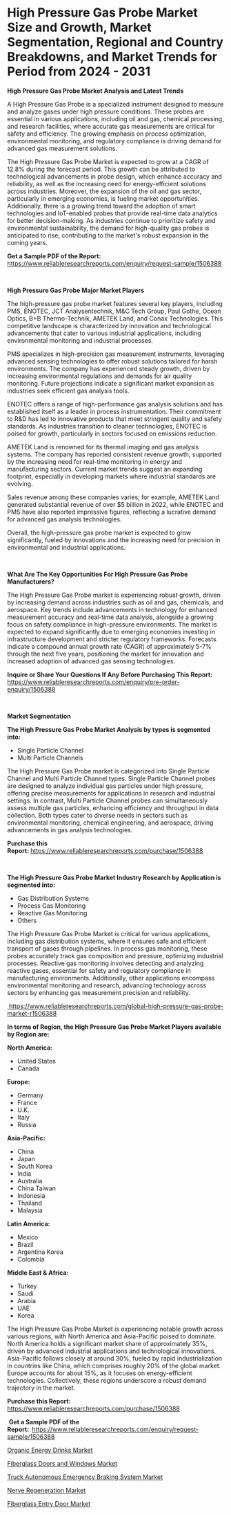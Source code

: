 <p><h1>High Pressure Gas Probe Market Size and Growth, Market Segmentation, Regional and Country Breakdowns, and Market Trends for Period from 2024 -  2031</h1></p><p><strong>High Pressure Gas Probe Market Analysis and Latest Trends</strong></p>
<p><p>A High Pressure Gas Probe is a specialized instrument designed to measure and analyze gases under high pressure conditions. These probes are essential in various applications, including oil and gas, chemical processing, and research facilities, where accurate gas measurements are critical for safety and efficiency. The growing emphasis on process optimization, environmental monitoring, and regulatory compliance is driving demand for advanced gas measurement solutions.</p><p>The High Pressure Gas Probe Market is expected to grow at a CAGR of 12.8% during the forecast period. This growth can be attributed to technological advancements in probe design, which enhance accuracy and reliability, as well as the increasing need for energy-efficient solutions across industries. Moreover, the expansion of the oil and gas sector, particularly in emerging economies, is fueling market opportunities. Additionally, there is a growing trend toward the adoption of smart technologies and IoT-enabled probes that provide real-time data analytics for better decision-making. As industries continue to prioritize safety and environmental sustainability, the demand for high-quality gas probes is anticipated to rise, contributing to the market's robust expansion in the coming years.</p></p>
<p><strong>Get a Sample PDF of the Report:&nbsp;</strong> <a href="https://www.reliableresearchreports.com/enquiry/request-sample/1506388">https://www.reliableresearchreports.com/enquiry/request-sample/1506388</a></p>
<p>&nbsp;</p>
<p><strong>High Pressure Gas Probe Major Market Players</strong></p>
<p><p>The high-pressure gas probe market features several key players, including PMS, ENOTEC, JCT Analysentechnik, M&C Tech Group, Paul Gothe, Ocean Optics, B+B Thermo-Technik, AMETEK Land, and Conax Technologies. This competitive landscape is characterized by innovation and technological advancements that cater to various industrial applications, including environmental monitoring and industrial processes.</p><p>PMS specializes in high-precision gas measurement instruments, leveraging advanced sensing technologies to offer robust solutions tailored for harsh environments. The company has experienced steady growth, driven by increasing environmental regulations and demands for air quality monitoring. Future projections indicate a significant market expansion as industries seek efficient gas analysis tools.</p><p>ENOTEC offers a range of high-performance gas analysis solutions and has established itself as a leader in process instrumentation. Their commitment to R&D has led to innovative products that meet stringent quality and safety standards. As industries transition to cleaner technologies, ENOTEC is poised for growth, particularly in sectors focused on emissions reduction.</p><p>AMETEK Land is renowned for its thermal imaging and gas analysis systems. The company has reported consistent revenue growth, supported by the increasing need for real-time monitoring in energy and manufacturing sectors. Current market trends suggest an expanding footprint, especially in developing markets where industrial standards are evolving.</p><p>Sales revenue among these companies varies; for example, AMETEK Land generated substantial revenue of over $5 billion in 2022, while ENOTEC and PMS have also reported impressive figures, reflecting a lucrative demand for advanced gas analysis technologies. </p><p>Overall, the high-pressure gas probe market is expected to grow significantly, fueled by innovations and the increasing need for precision in environmental and industrial applications.</p></p>
<p>&nbsp;</p>
<p><strong>What Are The Key Opportunities For High Pressure Gas Probe Manufacturers?</strong></p>
<p><p>The High Pressure Gas Probe market is experiencing robust growth, driven by increasing demand across industries such as oil and gas, chemicals, and aerospace. Key trends include advancements in technology for enhanced measurement accuracy and real-time data analysis, alongside a growing focus on safety compliance in high-pressure environments. The market is expected to expand significantly due to emerging economies investing in infrastructure development and stricter regulatory frameworks. Forecasts indicate a compound annual growth rate (CAGR) of approximately 5-7% through the next five years, positioning the market for innovation and increased adoption of advanced gas sensing technologies.</p></p>
<p><strong>Inquire or Share Your Questions If Any Before Purchasing This Report:</strong> <a href="https://www.reliableresearchreports.com/enquiry/pre-order-enquiry/1506388">https://www.reliableresearchreports.com/enquiry/pre-order-enquiry/1506388</a></p>
<p>&nbsp;</p>
<p><strong>Market Segmentation</strong></p>
<p><strong>The High Pressure Gas Probe Market Analysis by types is segmented into:</strong></p>
<p><ul><li>Single Particle Channel</li><li>Multi Particle Channels</li></ul></p>
<p><p>The High Pressure Gas Probe market is categorized into Single Particle Channel and Multi Particle Channel types. Single Particle Channel probes are designed to analyze individual gas particles under high pressure, offering precise measurements for applications in research and industrial settings. In contrast, Multi Particle Channel probes can simultaneously assess multiple gas particles, enhancing efficiency and throughput in data collection. Both types cater to diverse needs in sectors such as environmental monitoring, chemical engineering, and aerospace, driving advancements in gas analysis technologies.</p></p>
<p><strong>Purchase this Report:&nbsp;</strong><a href="https://www.reliableresearchreports.com/purchase/1506388">https://www.reliableresearchreports.com/purchase/1506388</a></p>
<p>&nbsp;</p>
<p><strong>The High Pressure Gas Probe Market Industry Research by Application is segmented into:</strong></p>
<p><ul><li>Gas Distribution Systems</li><li>Process Gas Monitoring</li><li>Reactive Gas Monitoring</li><li>Others</li></ul></p>
<p><p>The High Pressure Gas Probe Market is critical for various applications, including gas distribution systems, where it ensures safe and efficient transport of gases through pipelines. In process gas monitoring, these probes accurately track gas composition and pressure, optimizing industrial processes. Reactive gas monitoring involves detecting and analyzing reactive gases, essential for safety and regulatory compliance in manufacturing environments. Additionally, other applications encompass environmental monitoring and research, advancing technology across sectors by enhancing gas measurement precision and reliability.</p></p>
<p><a href="https://www.reliableresearchreports.com/global-high-pressure-gas-probe-market-r1506388">&nbsp;https://www.reliableresearchreports.com/global-high-pressure-gas-probe-market-r1506388</a></p>
<p><strong>In terms of Region, the High Pressure Gas Probe Market Players available by Region are:</strong></p>
<p>
    <p> <strong> North America: </strong>
        <ul>
            <li>United States</li>
            <li>Canada</li>
        </ul>
        </p> 
    <p> <strong> Europe: </strong>
        <ul>
            <li>Germany</li>
            <li>France</li>
            <li>U.K.</li>
            <li>Italy</li>
            <li>Russia</li>
        </ul>
        </p> 
    <p> <strong> Asia-Pacific: </strong>
        <ul>
            <li>China</li>
            <li>Japan</li>
            <li>South Korea</li>
            <li>India</li>
            <li>Australia</li>
            <li>China Taiwan</li>
            <li>Indonesia</li>
            <li>Thailand</li>
            <li>Malaysia</li>
        </ul>
        </p> 
    <p> <strong> Latin America: </strong>
        <ul>
            <li>Mexico</li>
            <li>Brazil</li>
            <li>Argentina Korea</li>
            <li>Colombia</li>
        </ul>
        </p> 
    <p> <strong> Middle East & Africa: </strong>
        <ul>
            <li>Turkey</li>
            <li>Saudi</li>
            <li>Arabia</li>
            <li>UAE</li>
            <li>Korea</li>
        </ul>
    </p>
    </p>
<p><p>The High Pressure Gas Probe Market is experiencing notable growth across various regions, with North America and Asia-Pacific poised to dominate. North America holds a significant market share of approximately 35%, driven by advanced industrial applications and technological innovations. Asia-Pacific follows closely at around 30%, fueled by rapid industrialization in countries like China, which comprises roughly 20% of the global market. Europe accounts for about 15%, as it focuses on energy-efficient technologies. Collectively, these regions underscore a robust demand trajectory in the market.</p></p>
<p><strong>Purchase this Report: </strong><a href="https://www.reliableresearchreports.com/purchase/1506388">https://www.reliableresearchreports.com/purchase/1506388</a></p>
<p>&nbsp;<strong>Get a Sample PDF of the Report:&nbsp;&nbsp;</strong><a href="https://www.reliableresearchreports.com/enquiry/request-sample/1506388">https://www.reliableresearchreports.com/enquiry/request-sample/1506388</a></p>
<p><strong></strong></p>
<p><p><a href="https://www.linkedin.com/pulse/charting-future-comprehensive-analysis-global-organic-energy-hx0ce?trackingId=CWwPjxiDSL%2BDWney%2B5ybwA%3D%3D">Organic Energy Drinks Market</a></p><p><a href="https://issuu.com/reportprime-2/docs/fiberglass-doors-and-windows-market_d470cb623853cc">Fiberglass Doors and Windows Market</a></p><p><a href="https://medium.com/@mahbubanasreen542/truck-autonomous-emergency-braking-system-market-global-market-insights-and-regional-analysis-755e7bc17654">Truck Autonomous Emergency Braking System Market</a></p><p><a href="https://www.linkedin.com/pulse/nerve-regeneration-market-insights-products-regional-analysis-ykmac">Nerve Regeneration Market</a></p><p><a href="https://issuu.com/reportprime-2/docs/fiberglass-entry-door-market-size-2_ccdd72f61df0f6">Fiberglass Entry Door Market</a></p></p>